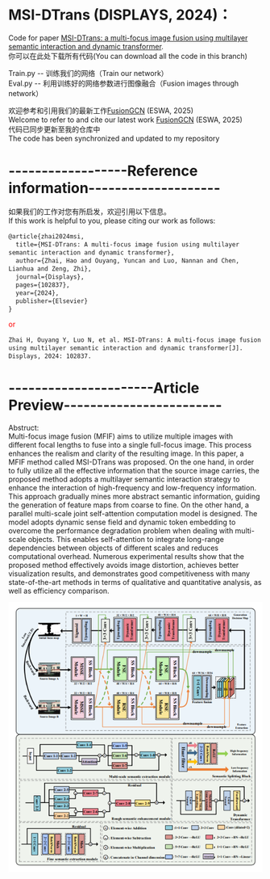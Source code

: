 # MSI-DTrans (DISPLAYS, 2024)：
Code for paper [MSI-DTrans: a multi-focus image fusion using multilayer semantic interaction and dynamic transformer](https://www.sciencedirect.com/science/article/abs/pii/S0141938224002014).  
你可以在此处下载所有代码(You can download all the code in this branch)  
  
Train.py -- 训练我们的网络（Train our network）  
Eval.py -- 利用训练好的网络参数进行图像融合（Fusion images through network）
  
欢迎参考和引用我们的最新工作[FusionGCN](https://www.sciencedirect.com/science/article/pii/S0957417424025326) (ESWA, 2025)  
Welcome to refer to and cite our latest work [FusionGCN](https://www.sciencedirect.com/science/article/pii/S0957417424025326) (ESWA, 2025)  
代码已同步更新至我的仓库中  
The code has been synchronized and updated to my repository
  
# ------------------Reference information--------------------  
如果我们的工作对您有所启发，欢迎引用以下信息。  
If this work is helpful to you, please citing our work as follows:  
  
```  
@article{zhai2024msi,
  title={MSI-DTrans: A multi-focus image fusion using multilayer semantic interaction and dynamic transformer},  
  author={Zhai, Hao and Ouyang, Yuncan and Luo, Nannan and Chen, Lianhua and Zeng, Zhi},  
  journal={Displays},  
  pages={102837},  
  year={2024},  
  publisher={Elsevier}  
}
```
  
<p style="color:red">or</p>
  
```  
Zhai H, Ouyang Y, Luo N, et al. MSI-DTrans: A multi-focus image fusion using multilayer semantic interaction and dynamic transformer[J]. Displays, 2024: 102837.  
```  
  
# ----------------------Article Preview------------------------  
Abstruct:  
Multi-focus image fusion (MFIF) aims to utilize multiple images with different focal lengths to fuse into a single full-focus image. This process enhances the realism and clarity of the resulting image. In this paper, a MFIF method called MSI-DTrans was proposed. On the one hand, in order to fully utilize all the effective information that the source image carries, the proposed method adopts a multilayer semantic interaction strategy to enhance the interaction of high-frequency and low-frequency information. This approach gradually mines more abstract semantic information, guiding the generation of feature maps from coarse to fine. On the other hand, a parallel multi-scale joint self-attention computation model is designed. The model adopts dynamic sense field and dynamic token embedding to overcome the performance degradation problem when dealing with multi-scale objects. This enables self-attention to integrate long-range dependencies between objects of different scales and reduces computational overhead. Numerous experimental results show that the proposed method effectively avoids image distortion, achieves better visualization results, and demonstrates good competitiveness with many state-of-the-art methods in terms of qualitative and quantitative analysis, as well as efficiency comparison.  


<div align="center">
  <img src="figs/network.jpg"/>
</div>
